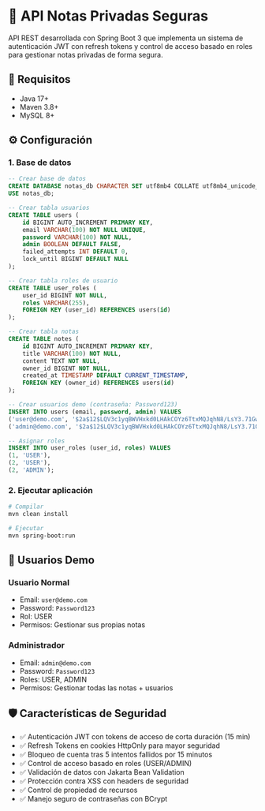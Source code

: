 # 📝 API Notas Privadas Seguras

API REST desarrollada con Spring Boot 3 que implementa un sistema de autenticación JWT con refresh tokens y control de acceso basado en roles para gestionar notas privadas de forma segura.

## 🚀 Requisitos

- Java 17+
- Maven 3.8+
- MySQL 8+

## ⚙️ Configuración

### 1. Base de datos

```sql
-- Crear base de datos
CREATE DATABASE notas_db CHARACTER SET utf8mb4 COLLATE utf8mb4_unicode_ci;
USE notas_db;

-- Crear tabla usuarios
CREATE TABLE users (
    id BIGINT AUTO_INCREMENT PRIMARY KEY,
    email VARCHAR(100) NOT NULL UNIQUE,
    password VARCHAR(100) NOT NULL,
    admin BOOLEAN DEFAULT FALSE,
    failed_attempts INT DEFAULT 0,
    lock_until BIGINT DEFAULT NULL
);

-- Crear tabla roles de usuario
CREATE TABLE user_roles (
    user_id BIGINT NOT NULL,
    roles VARCHAR(255),
    FOREIGN KEY (user_id) REFERENCES users(id)
);

-- Crear tabla notas
CREATE TABLE notes (
    id BIGINT AUTO_INCREMENT PRIMARY KEY,
    title VARCHAR(100) NOT NULL,
    content TEXT NOT NULL,
    owner_id BIGINT NOT NULL,
    created_at TIMESTAMP DEFAULT CURRENT_TIMESTAMP,
    FOREIGN KEY (owner_id) REFERENCES users(id)
);

-- Crear usuarios demo (contraseña: Password123)
INSERT INTO users (email, password, admin) VALUES 
('user@demo.com', '$2a$12$LQV3c1yqBWVHxkd0LHAkCOYz6TtxMQJqhN8/LsY3.71GwQCFMhiD2', false),
('admin@demo.com', '$2a$12$LQV3c1yqBWVHxkd0LHAkCOYz6TtxMQJqhN8/LsY3.71GwQCFMhiD2', true);

-- Asignar roles
INSERT INTO user_roles (user_id, roles) VALUES 
(1, 'USER'),
(2, 'USER'),
(2, 'ADMIN');
```

### 2. Ejecutar aplicación

```bash
# Compilar
mvn clean install

# Ejecutar
mvn spring-boot:run
```

## 👤 Usuarios Demo

### Usuario Normal
- Email: `user@demo.com`
- Password: `Password123`
- Rol: USER
- Permisos: Gestionar sus propias notas

### Administrador  
- Email: `admin@demo.com`
- Password: `Password123`
- Roles: USER, ADMIN
- Permisos: Gestionar todas las notas + usuarios

## 🛡️ Características de Seguridad

- ✅ Autenticación JWT con tokens de acceso de corta duración (15 min)
- ✅ Refresh Tokens en cookies HttpOnly para mayor seguridad
- ✅ Bloqueo de cuenta tras 5 intentos fallidos por 15 minutos
- ✅ Control de acceso basado en roles (USER/ADMIN)
- ✅ Validación de datos con Jakarta Bean Validation
- ✅ Protección contra XSS con headers de seguridad
- ✅ Control de propiedad de recursos
- ✅ Manejo seguro de contraseñas con BCrypt
